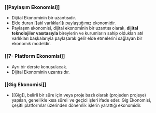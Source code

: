 ### [[Paylaşım Ekonomisi]]
- Dijital Ekonominin bir uzantısıdır.
- Elde duran [[atıl varlıklar]]ı paylaştığımız ekonomidir.
- Paylaşım ekonomisi, dijital ekonominin bir uzantısı olarak, **dijital teknolojiler vasıtasıyla** bireylerin ve kurumların sahip oldukları atıl varlıkları başkalarıyla paylaşarak gelir elde etmelerini sağlayan bir ekonomik modeldir.
### [[7- Platform Ekonomisi]]
- Ayrı bir derste konuşulacak.
- Dijital Ekonominin uzantısıdır.
### [[Gig Ekonomisi]]
- [[Gig]], belirli bir süre için veya proje bazlı olarak (projeden projeye) yapılan, genellikle kısa süreli ve geçici işleri ifade eder.
	Gig Ekonomisi, çeşitli platformlar üzerinden dönemlik işlerin yarattığı ekonomidir.